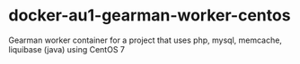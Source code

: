 # docker-au1-gearman-worker-centos
Gearman worker container for a project that uses php, mysql, memcache, liquibase (java) using CentOS 7
